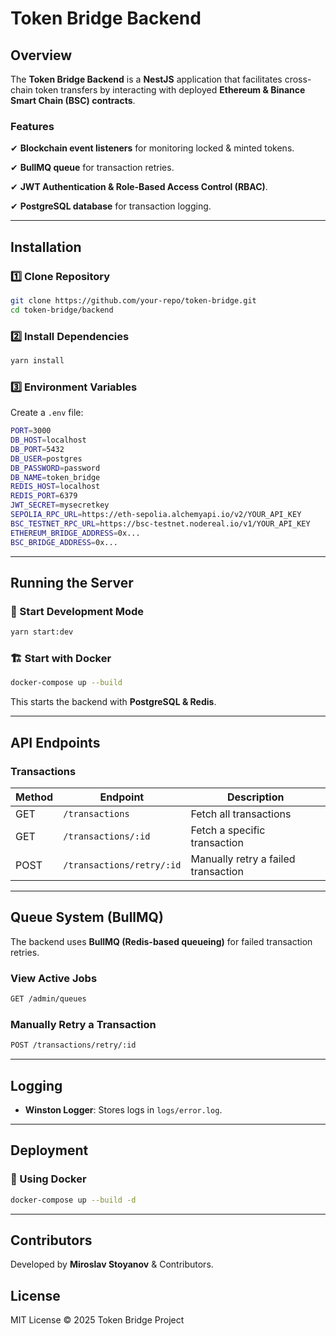 # Token Bridge Backend

## Overview
The **Token Bridge Backend** is a **NestJS** application that facilitates cross-chain token transfers by interacting with deployed **Ethereum & Binance Smart Chain (BSC) contracts**.

### Features
✔ **Blockchain event listeners** for monitoring locked & minted tokens.

✔ **BullMQ queue** for transaction retries.

✔ **JWT Authentication & Role-Based Access Control (RBAC)**.

✔ **PostgreSQL database** for transaction logging.

---

## Installation
### 1️⃣ Clone Repository
```sh
git clone https://github.com/your-repo/token-bridge.git
cd token-bridge/backend
```

### 2️⃣ Install Dependencies
```sh
yarn install
```

### 3️⃣ Environment Variables
Create a `.env` file:
```sh
PORT=3000
DB_HOST=localhost
DB_PORT=5432
DB_USER=postgres
DB_PASSWORD=password
DB_NAME=token_bridge
REDIS_HOST=localhost
REDIS_PORT=6379
JWT_SECRET=mysecretkey
SEPOLIA_RPC_URL=https://eth-sepolia.alchemyapi.io/v2/YOUR_API_KEY
BSC_TESTNET_RPC_URL=https://bsc-testnet.nodereal.io/v1/YOUR_API_KEY
ETHEREUM_BRIDGE_ADDRESS=0x...
BSC_BRIDGE_ADDRESS=0x...
```

---

## Running the Server
### 🚀 Start Development Mode
```sh
yarn start:dev
```

### 🏗️ Start with Docker
```sh
docker-compose up --build
```

This starts the backend with **PostgreSQL & Redis**.

---

## API Endpoints

### Transactions
| Method | Endpoint | Description |
|--------|---------|-------------|
| GET | `/transactions` | Fetch all transactions |
| GET | `/transactions/:id` | Fetch a specific transaction |
| POST | `/transactions/retry/:id` | Manually retry a failed transaction |


---

## Queue System (BullMQ)
The backend uses **BullMQ (Redis-based queueing)** for failed transaction retries.

### View Active Jobs
```sh
GET /admin/queues
```

### Manually Retry a Transaction
```sh
POST /transactions/retry/:id
```

---

## Logging
- **Winston Logger**: Stores logs in `logs/error.log`.

---

## Deployment
### 🚀 Using Docker
```sh
docker-compose up --build -d
```

---

## Contributors
Developed by **Miroslav Stoyanov** & Contributors.

## License
MIT License © 2025 Token Bridge Project

